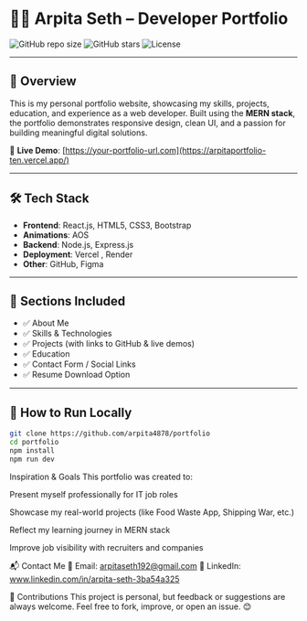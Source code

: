 # 🧑‍💻 Arpita Seth – Developer Portfolio

![GitHub repo size](https://img.shields.io/github/repo-size/arpita4878/portfolio)
![GitHub stars](https://img.shields.io/github/stars/arpita4878/portfolio?style=social)
![License](https://img.shields.io/github/license/arpita4878/portfolio)

---

## 📌 Overview

This is my personal portfolio website, showcasing my skills, projects, education, and experience as a web developer. Built using the **MERN stack**, the portfolio demonstrates responsive design, clean UI, and a passion for building meaningful digital solutions.

🔗 **Live Demo**: [https://your-portfolio-url.com](https://arpitaportfolio-ten.vercel.app/) <!-- Replace this with actual URL -->

---

## 🛠️ Tech Stack

- **Frontend**: React.js, HTML5, CSS3, Bootstrap  
- **Animations**: AOS   
- **Backend**: Node.js, Express.js 
- **Deployment**: Vercel , Render  
- **Other**: GitHub, Figma 

---

## 💼 Sections Included

- ✅ About Me  
- ✅ Skills & Technologies  
- ✅ Projects (with links to GitHub & live demos)  
- ✅ Education  
- ✅ Contact Form / Social Links  
- ✅ Resume Download Option  

---

## 🚀 How to Run Locally

```bash
git clone https://github.com/arpita4878/portfolio
cd portfolio
npm install
npm run dev
```
Inspiration & Goals
This portfolio was created to:

Present myself professionally for IT job roles

Showcase my real-world projects (like Food Waste App, Shipping War, etc.)

Reflect my learning journey in MERN stack

Improve job visibility with recruiters and companies

📬 Contact Me
📧 Email: arpitaseth192@gmail.com
🔗 LinkedIn: www.linkedin.com/in/arpita-seth-3ba54a325

🤝 Contributions
This project is personal, but feedback or suggestions are always welcome.
Feel free to fork, improve, or open an issue. 😊


